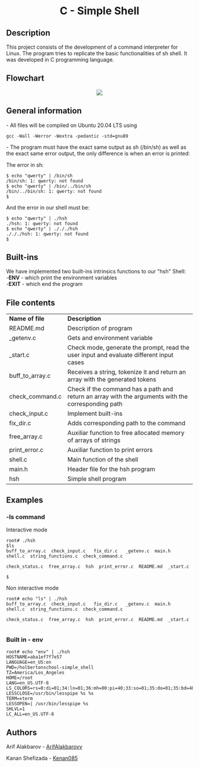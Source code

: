 <h1 align = "center"> C - Simple Shell </h1>

<h2> Description </h2>
<p>This project consists of the development of a command interpreter for Linux. The program tries to replicate the basic functionalities of sh shell. It was developed in C programming language.</p>

<h2> Flowchart </h2>
<p align = "center"> <img src="https://i.imgur.com/T47ttDM.png" /> </p>
<h2> General information </h2>
<p>- All files will be compiled on Ubuntu 20.04 LTS using <pre><code>gcc -Wall -Werror -Wextra -pedantic -std=gnu89</code></pre></p>
<p>- The program must have the exact same output as sh (/bin/sh) as well as the exact same error output, the only difference is when an error is printed:</p>
  <p>The error in sh:</p>
<pre><code>$ echo "qwerty" | /bin/sh
/bin/sh: 1: qwerty: not found
$ echo "qwerty" | /bin/../bin/sh
/bin/../bin/sh: 1: qwerty: not found
$</code></pre>
<p> And the error in our shell  must be:</p>
<pre><code>$ echo "qwerty" | ./hsh
./hsh: 1: qwerty: not found
$ echo "qwerty" | ./././hsh
./././hsh: 1: qwerty: not found
$</code></pre>

<h2> Built-ins </h2>
<p> We have implemented two built-ins intrinsics functions to our "hsh" Shell:<br>
  -<b>ENV</b> - which print the environment variables<br>
  -<b>EXIT</b> - which end the program<br>
  </p>
<h2> File contents </h2>
<table>
<tr>
  <td><strong>Name of file</strong></td>
  <td><strong>Description</strong></td>
</tr>
<tr>
  <td>README.md</td>
  <td>Description of program</td>
</tr>
<tr>
  <td>_getenv.c</td>
  <td>Gets and environment variable</td>   
</tr>
  
<tr>
  <td>_start.c</td>
  <td>Check mode, generate the prompt, read the user input and evaluate different input cases</td>   
</tr>

<tr>
  <td>buff_to_array.c</td>
  <td>Receives a string, tokenize it and return an array with the generated tokens</td>   
</tr>
  
<tr>
  <td>check_command.c</td>
  <td>Check if the command has a path and return an array with the arguments with the corresponding path</td>
  </tr>
  
<tr>
  <td>check_input.c</td>
  <td>Implement built-ins</td>   
</tr>
  
<tr>
  <td>fix_dir.c</td>
  <td>Adds corresponding path to the command</td>   
</tr>
  
<tr>
  <td>free_array.c</td>
  <td>Auxiliar function to free allocated memory of arrays of strings</td>   
</tr>
 
<tr>
  <td>print_error.c</td>
  <td>Auxiliar function to print errors</td>   
</tr>
  
<tr>
  <td>shell.c</td>
  <td>Main function of the shell</td>   
</tr>
  
<tr>
  <td>main.h</td>
  <td>Header file for the hsh program</td>   
</tr>
  
<tr>
  <td>hsh</td>
  <td>Simple shell program</td>   
</tr>
</table>


<h2> Examples </h2>
<h3> -ls command </h3>
<p> Interactive mode </p>
 
<pre><code>root# ./hsh
$ls
buff_to_array.c  check_input.c   fix_dir.c   _getenv.c  main.h  shell.c  string_functions.c  check_command.c <br>
check_status.c  free_array.c  hsh  print_error.c  README.md  _start.c</br>
$</code></pre>

<p> Non interactive mode </p>
 
<pre><code>root# echo "ls" | ./hsh
buff_to_array.c  check_input.c   fix_dir.c   _getenv.c  main.h  shell.c  string_functions.c  check_command.c <br>
check_status.c  free_array.c  hsh  print_error.c  README.md  _start.c</br>
</code></pre>

<h3> Built in - env </h3>
<pre><code>root# echo "env" | ./hsh
HOSTNAME=aba1ef7f7e57
LANGUAGE=en_US:en
PWD=/holbertonschool-simple_shell
TZ=America/Los_Angeles
HOME=/root
LANG=en_US.UTF-8
LS_COLORS=rs=0:di=01;34:ln=01;36:mh=00:pi=40;33:so=01;35:do=01;35:bd=40;33;01:cd=40;33;01:or=40;31;01:mi=00:su=37;41:sg=30;43:ca=30;41:tw=30;42:ow=34;42:st=37;44:ex=01;32:*.tar=01;31:*.tgz=01;31:*.arc=01;31:*.arj=01;31:*.taz=01;31:*.lha=01;31:*.lz4=01;31:*.lzh=01;31:*.lzma=01;31:*.tlz=01;31:*.txz=01;31:*.tzo=01;31:*.t7z=01;31:*.zip=01;31:*.z=01;31:*.dz=01;31:*.gz=01;31:*.lrz=01;31:*.lz=01;31:*.lzo=01;31:*.xz=01;31:*.zst=01;31:*.tzst=01;31:*.bz2=01;31:*.bz=01;31:*.tbz=01;31:*.tbz2=01;31:*.tz=01;31:*.deb=01;31:*.rpm=01;31:*.jar=01;31:*.war=01;31:*.ear=01;31:*.sar=01;31:*.rar=01;31:*.alz=01;31:*.ace=01;31:*.zoo=01;31:*.cpio=01;31:*.7z=01;31:*.rz=01;31:*.cab=01;31:*.wim=01;31:*.swm=01;31:*.dwm=01;31:*.esd=01;31:*.jpg=01;35:*.jpeg=01;35:*.mjpg=01;35:*.mjpeg=01;35:*.gif=01;35:*.bmp=01;35:*.pbm=01;35:*.pgm=01;35:*.ppm=01;35:*.tga=01;35:*.xbm=01;35:*.xpm=01;35:*.tif=01;35:*.tiff=01;35:*.png=01;35:*.svg=01;35:*.svgz=01;35:*.mng=01;35:*.pcx=01;35:*.mov=01;35:*.mpg=01;35:*.mpeg=01;35:*.m2v=01;35:*.mkv=01;35:*.webm=01;35:*.ogm=01;35:*.mp4=01;35:*.m4v=01;35:*.mp4v=01;35:*.vob=01;35:*.qt=01;35:*.nuv=01;35:*.wmv=01;35:*.asf=01;35:*.rm=01;35:*.rmvb=01;35:*.flc=01;35:*.avi=01;35:*.fli=01;35:*.flv=01;35:*.gl=01;35:*.dl=01;35:*.xcf=01;35:*.xwd=01;35:*.yuv=01;35:*.cgm=01;35:*.emf=01;35:*.ogv=01;35:*.ogx=01;35:*.aac=00;36:*.au=00;36:*.flac=00;36:*.m4a=00;36:*.mid=00;36:*.midi=00;36:*.mka=00;36:*.mp3=00;36:*.mpc=00;36:*.ogg=00;36:*.ra=00;36:*.wav=00;36:*.oga=00;36:*.opus=00;36:*.spx=00;36:*.xspf=00;36:
LESSCLOSE=/usr/bin/lesspipe %s %s
TERM=xterm
LESSOPEN=| /usr/bin/lesspipe %s
SHLVL=1
LC_ALL=en_US.UTF-8
</code></pre>

<h2> Authors </h2>


<p>Arif Alakbarov - <a href="https://github.com/ArifAlakbarovv"> ArifAlakbarovv </a></p>
<p>Kanan Shefizada - <a href="https://github.com/Kenan085"> Kenan085</a></p>


